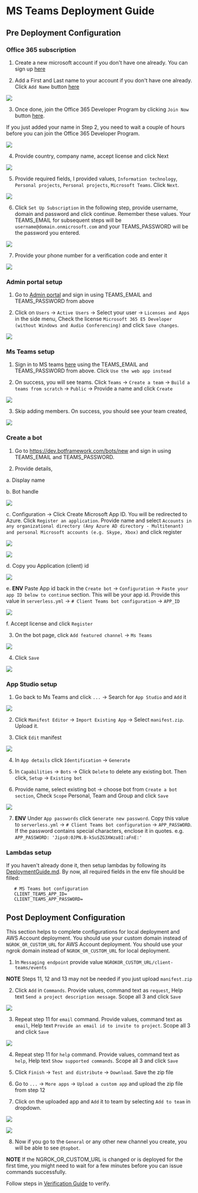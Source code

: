 # MS Teams Deployment Guide

## Pre Deployment Configuration

### Office 365 subscription

1. Create a new microsoft account if you don't have one already. You can sign up [here](https://account.microsoft.com/account)

2. Add a First and Last name to your account if you don't have one already. Click `Add Name` button [here](https://account.microsoft.com/profile/)

![](../images/teams/add_name.png)

3. Once done, join the Office 365 Developer Program by clicking `Join Now` button [here](https://dev.office.com/devprogram).

If you just added your name in Step 2, you need to wait a couple of hours before you can join the Office 365 Developer Program.

![](../images/teams/wait.png)

4. Provide country, company name, accept license and click Next

![](../images/teams/dev_program.png)

5. Provide required fields, I provided values, `Information technology`, `Personal projects`, `Personal projects`, `Microsoft Teams`. Click `Next`.

![](../images/teams/dev_required.png)

6. Click `Set Up Subscription` in the following step, provide username, domain and password and click continue. Remember these values. Your TEAMS_EMAIL for subsequent steps will be `username@domain.onmicrosoft.com` and your TEAMS_PASSWORD will be the password you entered.

![](../images/teams/dev_sub_1.png)

7. Provide your phone number for a verification code and enter it

![](../images/teams/dev_sub_2.png)

### Admin portal setup

1. Go to [Admin portal](https://portal.office.com/adminportal/home) and sign in using TEAMS_EMAIL and TEAMS_PASSWORD from above

2. Click on `Users` -> `Active Users` -> Select your user -> `Licenses and Apps` in the side menu, Check the license `Microsoft 365 E5 Developer (without Windows and Audio Conferencing)` and click `Save changes`.

![](../images/teams/admin.png)

### Ms Teams setup

1. Sign in to MS teams [here](https://products.office.com/en-us/microsoft-teams/group-chat-software?SilentAuth=1) using the TEAMS_EMAIL and TEAMS_PASSWORD from above. Click `Use the web app instead`

2. On success, you will see teams. Click `Teams` -> `Create a team` -> `Build a teams from scratch` -> `Public` -> Provide a name and click `Create`

![](../images/teams/create_team.png)

3. Skip adding members. On success, you should see your team created,

![](../images/teams/team_created.png)

### Create a bot

1. Go to https://dev.botframework.com/bots/new and sign in using TEAMS_EMAIL and TEAMS_PASSWORD.

2. Provide details,

  a. Display name

  b. Bot handle

![](../images/teams/create_ms_bot.png)

  c. Configuration -> Click Create Microsoft App ID. You will be redirected to Azure. Click `Register an application`. Provide name and select `Accounts in any organizational directory (Any Azure AD directory - Multitenant) and personal Microsoft accounts (e.g. Skype, Xbox)` and click register

![](../images/teams/azure_1.png)

![](../images/teams/azure_2.png)

  d. Copy you Application (client) id

![](../images/teams/app_id.png)

  e. **ENV** Paste App id back in the `Create bot` -> `Configuration` -> `Paste your app ID below to continue` section. This will be your app id. Provide this value in `serverless.yml` -> `# Client Teams bot configuration` -> `APP_ID`

![](../images/teams/paste_app_id.png)

  f. Accept license and click `Register`

3. On the bot page, click `Add featured channel` -> `Ms Teams`

![](../images/teams/add_teams_1.png)

4. Click `Save`

![](../images/teams/add_teams_2.png)

### App Studio setup

1. Go back to Ms Teams and click `...` -> Search for `App Studio` and `Add` it

![](../images/teams/app_studio_1.png)

2. Click `Manifest Editor` -> `Import Existing App` -> Select `manifest.zip`. Upload it.

3. Click `Edit` manifest

![](../images/teams/edit_manifest.png)

4. In `App details` click `Identification` -> `Generate`

5. In `Capabilities` -> `Bots` -> Click `Delete` to delete any existing bot. Then click, `Setup` -> `Existing bot`

6. Provide name, select existing bot -> choose bot from `Create a bot section`, Check `Scope` Personal, Team and Group and click `Save`

![](../images/teams/add_ms_bot.png)

7. **ENV** Under `App passwords` click `Generate new password`. Copy this value to `serverless.yml` -> `# Client Teams bot configuration` -> `APP_PASSWORD`. If the password contains special characters, enclose it in quotes. e.g. `APP_PASSWORD: 'Jips0:0JPN.B-kSuSZG3XWza8I:aFnE:'`

### Lambdas setup

If you haven't already done it, then setup lambdas by following its [DeploymentGuide.md](../DeploymentGuide.md).
By now, all required fields in the env file should be filled:
```
   # MS Teams bot configuration
   CLIENT_TEAMS_APP_ID=
   CLIENT_TEAMS_APP_PASSWORD=
```

## Post Deployment Configuration
This section helps to complete configurations for local deployment and AWS Account deployment.
You should use your custom domain instead of `NGROK_OR_CUSTOM_URL` for AWS Account deployment.
You should use your ngrok domain instead of `NGROK_OR_CUSTOM_URL` for local deployment.

1. In `Messaging endpoint` provide value `NGROKOR_CUSTOM_URL/client-teams/events`

**NOTE** Steps 11, 12 and 13 may not be needed if you just upload `manifest.zip`

2. Click `Add` in `Commands`. Provide values, command text as `request`, Help text `Send a project description message`. Scope all 3 and click `Save`

![](../images/teams/command.png)

3. Repeat step 11 for `email` command. Provide values, command text as `email`, Help text `Provide an email id to invite to project`. Scope all 3 and click `Save`

![](../images/teams/email.png)

4. Repeat step 11 for `help` command. Provide values, command text as `help`, Help text `Show supported commands`. Scope all 3 and click `Save`

5. Click `Finish` -> `Test and distribute` -> `Download`. Save the zip file

6. Go to `...` -> `More apps` -> `Upload a custom app` and upload the zip file from step 12

7. Click on the uploaded app and `Add` it to team by selecting `Add to team` in dropdown.

![](../images/teams/add_app.png)

![](../images/teams/add_app_team.png)

8. Now if you go to the `General` or any other new channel you create, you will be able to see `@topbot`.

**NOTE** If the NGROK_OR_CUSTOM_URL is changed or is deployed for the first time, you might need to wait for a few minutes before you can issue commands successfully.

Follow steps in [Verification Guide](./VerificationGuide.md) to verify.
